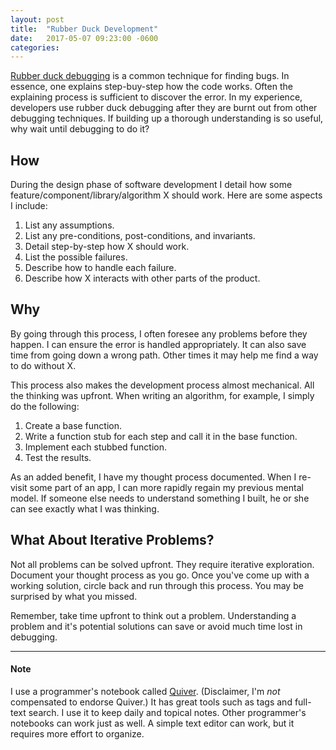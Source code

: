 ```yaml
---
layout: post
title:  "Rubber Duck Development"
date:   2017-05-07 09:23:00 -0600
categories:
---
```

[Rubber duck debugging](https://en.wikipedia.org/wiki/Rubber_duck_debugging) is a common technique for finding bugs. In essence, one explains step-buy-step how the code works. Often the explaining process is sufficient to discover the error. In my experience, developers use rubber duck debugging after they are burnt out from other debugging techniques. If building up a thorough understanding is so useful, why wait until debugging to do it?

## How

During the design phase of software development I detail how some feature/component/library/algorithm X should work. Here are some aspects I include:

1. List any assumptions.
2. List any pre-conditions, post-conditions, and invariants.
3. Detail step-by-step how X should work.
4. List the possible failures.
5. Describe how to handle each failure.
6. Describe how X interacts with other parts of the product.

## Why

By going through this process, I often foresee any problems before they happen. I can ensure the error is handled appropriately. It can also save time from going down a wrong path. Other times it may help me find a way to do without X.

This process also makes the development process almost mechanical. All the thinking was upfront. When writing an algorithm, for example, I simply do the following:

1. Create a base function.
2. Write a function stub for each step and call it in the base function.
3. Implement each stubbed function.
4. Test the results.

As an added benefit, I have my thought process documented. When I re-visit some part of an app, I can more rapidly regain my previous mental model. If someone else needs to understand something I built, he or she can see exactly what I was thinking.

## What About Iterative Problems?

Not all problems can be solved upfront. They require iterative exploration. Document your thought process as you go. Once you've come up with a working solution, circle back and run through this process. You may be surprised by what you missed.

Remember, take time upfront to think out a problem. Understanding a problem and it's potential solutions can save or avoid much time lost in debugging.

---

#### Note

I use a programmer's notebook called [Quiver](http://happenapps.com/#quiver). (Disclaimer, I'm *not* compensated to endorse Quiver.) It has great tools such as tags and full-text search. I use it to keep daily and topical notes. Other programmer's notebooks can work just as well. A simple text editor can work, but it requires more effort to organize.

